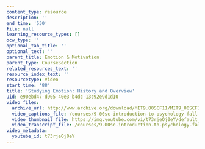 ```yaml
---
content_type: resource
description: ''
end_time: '530'
file: null
learning_resource_types: []
ocw_type: ''
optional_tab_title: ''
optional_text: ''
parent_title: Emotion & Motivation
parent_type: CourseSection
related_resources_text: ''
resource_index_text: ''
resourcetype: Video
start_time: '88'
title: 'Studying Emotion: History and Overview'
uid: e90ebd47-d905-40e3-b4dc-13c92e9d1d10
video_files:
  archive_url: http://www.archive.org/download/MIT9.00SCF11/MIT9_00SCF11_lec15_300k.mp4
  video_captions_file: /courses/9-00sc-introduction-to-psychology-fall-2011/a3dea65382d950df9bc7c6ae503685d5_t73rjeOj0eY.vtt
  video_thumbnail_file: https://img.youtube.com/vi/t73rjeOj0eY/default.jpg
  video_transcript_file: /courses/9-00sc-introduction-to-psychology-fall-2011/7dce595681223158fa1766d3beb32fe5_t73rjeOj0eY.pdf
video_metadata:
  youtube_id: t73rjeOj0eY
---
```

